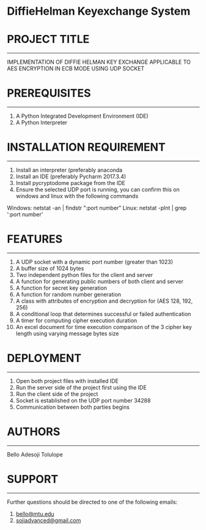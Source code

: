# DiffieHelman Keyexchange System 

# PROJECT TITLE
_ _ _ _ _ _ _ _ 
IMPLEMENTATION OF DIFFIE HELMAN KEY EXCHANGE APPLICABLE TO AES ENCRYPTION IN ECB MODE USING
UDP SOCKET


# PREREQUISITES
_ _ _ _ _ _ _ _
1. A Python Integrated Development Environment (IDE)
2. A Python Interpreter


# INSTALLATION REQUIREMENT
_ _ _ _ _ _ _ _ _ _ _ _ 

1. Install an interpreter (preferably anaconda
2. Install an IDE (preferably Pycharm 2017.3.4)
3. Install pycryptodome package from the IDE
4. Ensure the selected UDP port is running, you can confirm this on windows
and linux with the following commands

Windows:  netstat -an | findstr ":port number"
Linux:	  netstat -plnt | grep ':port number'



# FEATURES
_ _  _  _  _
1. A UDP socket with a dynamic port number (greater than 1023)
2. A buffer size of 1024 bytes
3. Two independent python files for the client and server
4. A function for generating public numbers of both client and server
5. A function for secret key generation
6. A function for random number generation
7. A class with attributes of encryption and decryption for (AES 128, 192, 256)
8. A conditional loop that determines successful or failed authentication
9. A timer for computing cipher execution duration
10. An excel document for time execution comparison of the 3 cipher key length
using varying message bytes size


# DEPLOYMENT
_ _ _ _ _ _ 

1. Open both project files with installed IDE
2. Run the server side of the project first using the IDE
3. Run the client side of the project
4. Socket is established on the UDP port number 34288 
5. Communication between both parties begins


# AUTHORS
_ _ _ _ _ 

Bello Adesoji Tolulope 

# SUPPORT
_ _ _ _ _ _ _ _

Further questions should be directed to one of the following emails:
1. bello@mtu.edu
2. sojiadvanced@gmail.com





